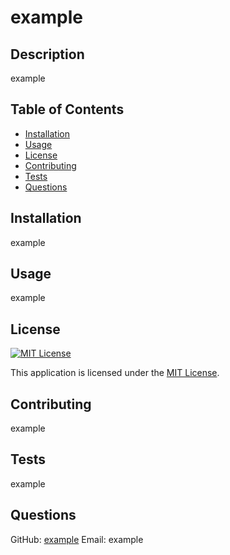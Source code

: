 
# example

## Description
example

## Table of Contents
- [Installation](#installation)
- [Usage](#usage)
- [License](#license)
- [Contributing](#contributing)
- [Tests](#tests)
- [Questions](#questions)

## Installation
example

## Usage
example

## License
[![MIT License](https://img.shields.io/badge/license-MIT-blue.svg)](https://opensource.org/licenses/MIT)

This application is licensed under the [MIT License](https://opensource.org/licenses/MIT).

## Contributing
example

## Tests
example

## Questions
GitHub: [example](https://github.com/example)
Email: example
